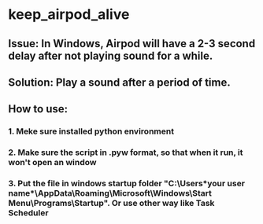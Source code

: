 # keep_airpod_alive
## Issue: In Windows, Airpod will have a 2-3 second delay after not playing sound for a while. 
## 
## Solution: Play a sound after a period of time.
## 
## How to use: 
### 1. Meke sure installed python environment
### 2. Make sure the script in .pyw format, so that when it run, it won't open an window
### 3. Put the file in windows startup folder "C:\Users\*your user name*\AppData\Roaming\Microsoft\Windows\Start Menu\Programs\Startup". Or use other way like Task Scheduler
